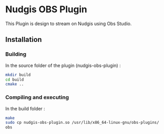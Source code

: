 # Nudgis OBS Plugin

This Plugin is design to stream on Nudgis using Obs Studio. 

## Installation

### Building 

In the source folder of the plugin (nudgis-obs-plugin) :

```bash
mkdir build
cd build
cmake ..
```

### Compiling and executing
In the build folder : 

```bash
make
sudo cp nudgis-obs-plugin.so /usr/lib/x86_64-linux-gnu/obs-plugins/
obs
```
